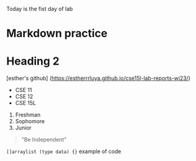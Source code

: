 Today is the fist day of lab
# Markdown practice
# Heading 2

[esther's github] (https://estherrrluya.github.io/cse15l-lab-reports-wi23/)

* CSE 11
* CSE 12
* CSE 15L

1. Freshman
2. Sophomore
3. Junior

> "Be Independent"

`[]arraylist (type data) {}` example of code

